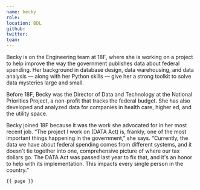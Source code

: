 ```yaml
---
name: becky
role: 
location: BDL
github:
twitter:
team:
---
```


Becky is on the Engineering team at 18F, where she is working on a project to help improve the way the government publishes data about federal spending. Her background in database design, data warehousing, and data analysis — along with her Python skills — give her a strong toolkit to solve data mysteries large and small. 

Before 18F, Becky was the Director of Data and Technology at the National Priorities Project, a non-profit that tracks the federal budget. She has also developed and analyzed data for companies in health care, higher ed, and the utility space.

Becky joined 18F because it was the work she advocated for in her most recent job. “The project I work on (DATA Act) is, frankly, one of the most important things happening in the government,” she says. “Currently, the data we have about federal spending comes from different systems, and it doesn't tie together into one, comprehensive picture of where our tax dollars go. The DATA Act was passed last year to fix that, and it's an honor to help with its implementation. This impacts every single person in the country.”

<code>{{ page }}</code>